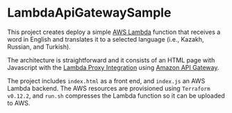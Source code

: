 # LambdaApiGatewaySample
This project creates deploy a simple [AWS Lambda](https://aws.amazon.com/lambda/) function that receives a word in English and translates it to a selected language (i.e., Kazakh, Russian, and Turkish).

The architecture is straightforward and it consists of an HTML page with Javascript with the [Lambda Proxy Integration](https://docs.aws.amazon.com/apigateway/latest/developerguide/set-up-lambda-proxy-integrations.html) using [Amazon API Gateway](https://aws.amazon.com/api-gateway/).

The project includes `index.html` as a front end, and `index.js` an AWS Lambda backend. The AWS resources are provisioned using `Terraform v0.12.2`, and `run.sh` compresses the Lambda function so it can be uploaded to AWS.  